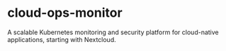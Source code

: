 # cloud-ops-monitor
A scalable Kubernetes monitoring and security platform for cloud-native applications, starting with Nextcloud.
